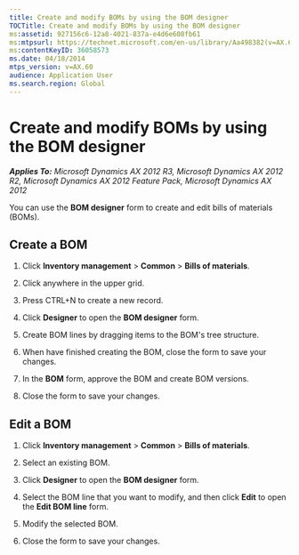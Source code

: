 ```yaml
---
title: Create and modify BOMs by using the BOM designer
TOCTitle: Create and modify BOMs by using the BOM designer
ms:assetid: 927156c6-12a8-4021-837a-e4d6e608fb61
ms:mtpsurl: https://technet.microsoft.com/en-us/library/Aa498382(v=AX.60)
ms:contentKeyID: 36058573
ms.date: 04/18/2014
mtps_version: v=AX.60
audience: Application User
ms.search.region: Global
---
```


# Create and modify BOMs by using the BOM designer 


_**Applies To:** Microsoft Dynamics AX 2012 R3, Microsoft Dynamics AX 2012 R2, Microsoft Dynamics AX 2012 Feature Pack, Microsoft Dynamics AX 2012_

You can use the **BOM designer** form to create and edit bills of materials (BOMs).

## Create a BOM

1.  Click **Inventory management** \> **Common** \> **Bills of materials**.

2.  Click anywhere in the upper grid.

3.  Press CTRL+N to create a new record.

4.  Click **Designer** to open the **BOM designer** form.

5.  Create BOM lines by dragging items to the BOM's tree structure.

6.  When have finished creating the BOM, close the form to save your changes.

7.  In the **BOM** form, approve the BOM and create BOM versions.

8.  Close the form to save your changes.

## Edit a BOM

1.  Click **Inventory management** \> **Common** \> **Bills of materials**.

2.  Select an existing BOM.

3.  Click **Designer** to open the **BOM designer** form.

4.  Select the BOM line that you want to modify, and then click **Edit** to open the **Edit BOM line** form.

5.  Modify the selected BOM.

6.  Close the form to save your changes.

  


